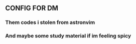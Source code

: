 ## CONFIG FOR DM
    
### $\text{Them codes i stolen from astronvim}$ 

### $\text{And maybe some study material if im feeling spicy}$ 
